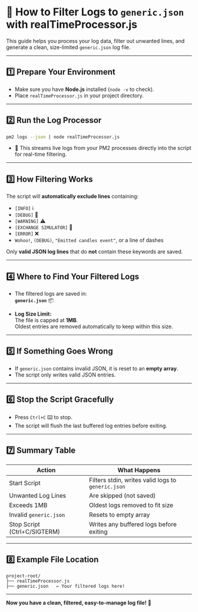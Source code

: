 # 📄 How to Filter Logs to `generic.json` with realTimeProcessor.js

This guide helps you process your log data, filter out unwanted lines, and generate a clean, size-limited `generic.json` log file.

---

## 1️⃣ **Prepare Your Environment**  
- Make sure you have **Node.js** installed (`node -v` to check).
- Place `realTimeProcessor.js` in your project directory.

---

## 2️⃣ **Run the Log Processor**

```sh
pm2 logs --json | node realTimeProcessor.js
```
- 🏃 This streams live logs from your PM2 processes directly into the script for real-time filtering.

---

## 3️⃣ **How Filtering Works**  
The script will **automatically exclude lines** containing:
- `[INFO]` ℹ️  
- `[DEBUG]` 🐞  
- `[WARNING]` ⚠️  
- `[EXCHANGE SIMULATOR]` 🧪  
- `[ERROR]` ❌  
- `Wohoo!`, `(DEBUG)`, `"Emitted candles event"`, or a line of dashes

Only **valid JSON log lines** that do **not** contain these keywords are saved.

---

## 4️⃣ **Where to Find Your Filtered Logs**

- The filtered logs are saved in:  
  **`generic.json`** 📦

- **Log Size Limit:**  
  The file is capped at **1MB**.  
  Oldest entries are removed automatically to keep within this size.

---

## 5️⃣ **If Something Goes Wrong**

- If `generic.json` contains invalid JSON, it is reset to an **empty array**.
- The script only writes valid JSON entries.

---

## 6️⃣ **Stop the Script Gracefully**

- Press `Ctrl+C` ⌨️ to stop.
- The script will flush the last buffered log entries before exiting.

---

## 7️⃣ **Summary Table**

| Action                      | What Happens                                               |
|-----------------------------|-----------------------------------------------------------|
| Start Script                | Filters stdin, writes valid logs to `generic.json`        |
| Unwanted Log Lines          | Are skipped (not saved)                                   |
| Exceeds 1MB                 | Oldest logs removed to fit size                           |
| Invalid `generic.json`      | Resets to empty array                                     |
| Stop Script (Ctrl+C/SIGTERM)| Writes any buffered logs before exiting                   |

---

## 8️⃣ **Example File Location**

```text
project-root/
├── realTimeProcessor.js
├── generic.json   ← Your filtered logs here!
```

---

**Now you have a clean, filtered, easy-to-manage log file!** 🎉
